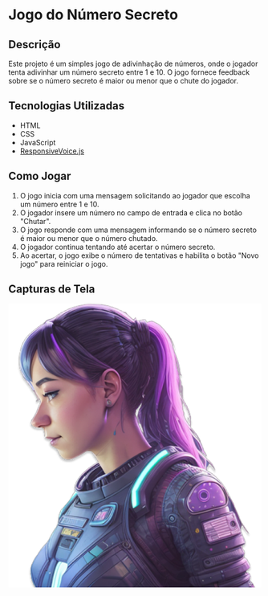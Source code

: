 # Jogo do Número Secreto

## Descrição
Este projeto é um simples jogo de adivinhação de números, onde o jogador tenta adivinhar um número secreto entre 1 e 10. O jogo fornece feedback sobre se o número secreto é maior ou menor que o chute do jogador. 

## Tecnologias Utilizadas
- HTML
- CSS
- JavaScript
- [ResponsiveVoice.js](https://responsivevoice.org/)

## Como Jogar
1. O jogo inicia com uma mensagem solicitando ao jogador que escolha um número entre 1 e 10.
2. O jogador insere um número no campo de entrada e clica no botão "Chutar".
3. O jogo responde com uma mensagem informando se o número secreto é maior ou menor que o número chutado.
4. O jogador continua tentando até acertar o número secreto.
5. Ao acertar, o jogo exibe o número de tentativas e habilita o botão "Novo jogo" para reiniciar o jogo.

## Capturas de Tela
![Imagem do Jogo](./img/ia.png)
